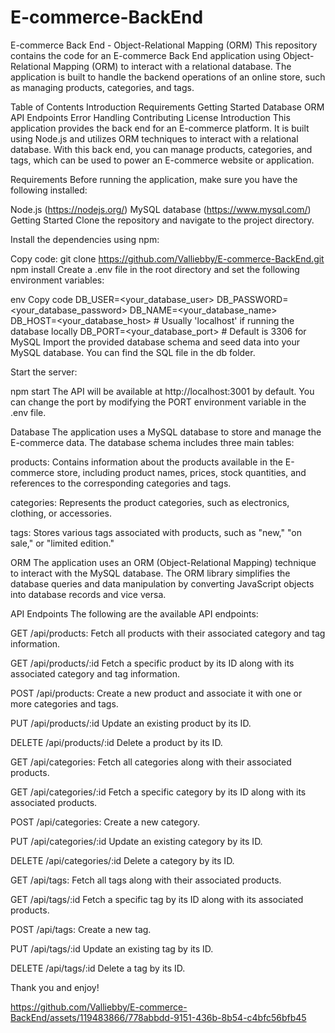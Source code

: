 # E-commerce-BackEnd

E-commerce Back End - Object-Relational Mapping (ORM)
This repository contains the code for an E-commerce Back End application using Object-Relational Mapping (ORM) to interact with a relational database. The application is built to handle the backend operations of an online store, such as managing products, categories, and tags.

Table of Contents
Introduction
Requirements
Getting Started
Database
ORM
API Endpoints
Error Handling
Contributing
License
Introduction
This application provides the back end for an E-commerce platform. It is built using Node.js and utilizes ORM techniques to interact with a relational database. With this back end, you can manage products, categories, and tags, which can be used to power an E-commerce website or application.

Requirements
Before running the application, make sure you have the following installed:

Node.js (https://nodejs.org/)
MySQL database (https://www.mysql.com/)
Getting Started
Clone the repository and navigate to the project directory.

Install the dependencies using npm:

Copy code: git clone https://github.com/Valliebby/E-commerce-BackEnd.git
npm install
Create a .env file in the root directory and set the following environment variables:

env
Copy code
DB_USER=<your_database_user>
DB_PASSWORD=<your_database_password>
DB_NAME=<your_database_name>
DB_HOST=<your_database_host> # Usually 'localhost' if running the database locally
DB_PORT=<your_database_port> # Default is 3306 for MySQL
Import the provided database schema and seed data into your MySQL database. You can find the SQL file in the db folder.

Start the server:

npm start
The API will be available at http://localhost:3001 by default. You can change the port by modifying the PORT environment variable in the .env file.

Database
The application uses a MySQL database to store and manage the E-commerce data. The database schema includes three main tables:

products: Contains information about the products available in the E-commerce store, including product names, prices, stock quantities, and references to the corresponding categories and tags.

categories: Represents the product categories, such as electronics, clothing, or accessories.

tags: Stores various tags associated with products, such as "new," "on sale," or "limited edition."

ORM
The application uses an ORM (Object-Relational Mapping) technique to interact with the MySQL database. The ORM library simplifies the database queries and data manipulation by converting JavaScript objects into database records and vice versa.

API Endpoints
The following are the available API endpoints:

GET /api/products: Fetch all products with their associated category and tag information.

GET /api/products/:id Fetch a specific product by its ID along with its associated category and tag information.

POST /api/products: Create a new product and associate it with one or more categories and tags.

PUT /api/products/:id Update an existing product by its ID.

DELETE /api/products/:id Delete a product by its ID.

GET /api/categories: Fetch all categories along with their associated products.

GET /api/categories/:id Fetch a specific category by its ID along with its associated products.

POST /api/categories: Create a new category.

PUT /api/categories/:id Update an existing category by its ID.

DELETE /api/categories/:id Delete a category by its ID.

GET /api/tags: Fetch all tags along with their associated products.

GET /api/tags/:id Fetch a specific tag by its ID along with its associated products.

POST /api/tags: Create a new tag.

PUT /api/tags/:id Update an existing tag by its ID.

DELETE /api/tags/:id Delete a tag by its ID.

Thank you and enjoy!


https://github.com/Valliebby/E-commerce-BackEnd/assets/119483866/778abbdd-9151-436b-8b54-c4bfc56bfb45



